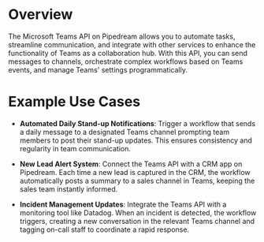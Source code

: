 # Overview

The Microsoft Teams API on Pipedream allows you to automate tasks, streamline communication, and integrate with other services to enhance the functionality of Teams as a collaboration hub. With this API, you can send messages to channels, orchestrate complex workflows based on Teams events, and manage Teams' settings programmatically.

# Example Use Cases

- **Automated Daily Stand-up Notifications**: Trigger a workflow that sends a daily message to a designated Teams channel prompting team members to post their stand-up updates. This ensures consistency and regularity in team communication.

- **New Lead Alert System**: Connect the Teams API with a CRM app on Pipedream. Each time a new lead is captured in the CRM, the workflow automatically posts a summary to a sales channel in Teams, keeping the sales team instantly informed.

- **Incident Management Updates**: Integrate the Teams API with a monitoring tool like Datadog. When an incident is detected, the workflow triggers, creating a new conversation in the relevant Teams channel and tagging on-call staff to coordinate a rapid response.
